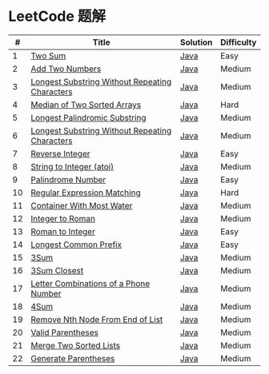 LeetCode 题解
========

| # | Title | Solution | Difficulty |
|---| ----- | -------- | ---------- |
|1|[Two Sum](https://leetcode.com/problems/two-sum/)| [Java](src/com/cier/solution/array/TwoSum.java)|Easy|
|2|[Add Two Numbers](https://leetcode.com/problems/add-two-numbers/)| [Java](src/com/cier/solution/linklist/AddTwoNumbers.java)|Medium|
|3|[Longest Substring Without Repeating Characters](https://leetcode.com/problems/longest-substring-without-repeating-characters/)| [Java](src/com/cier/solution/string/LongestSubstringWithoutRepeatingCharacters.java)|Medium|
|4|[Median of Two Sorted Arrays](https://leetcode.com/problems/median-of-two-sorted-arrays/)| [Java](src/com/cier/solution/array/MedianOfTwoSortedArrays.java)|Hard|
|5|[Longest Palindromic Substring](https://leetcode.com/problems/longest-palindromic-substring/)| [Java](src/com/cier/solution/string/LongestPalindromicSubstring.java)|Medium|
|6|[Longest Substring Without Repeating Characters](https://leetcode.com/problems/zigzag-conversion/)| [Java](src/com/cier/solution/string/ZigZagConversion.java)|Medium|
|7|[Reverse Integer](https://leetcode.com/problems/reverse-integer/)| [Java](src/com/cier/solution/string/ReverseInteger.java)|Easy|
|8|[String to Integer (atoi)](https://leetcode.com/problems/string-to-integer-atoi/)| [Java](src/com/cier/solution/array/StringToInteger.java)|Medium|
|9|[Palindrome Number](https://leetcode.com/problems/palindrome-number/)| [Java](src/com/cier/solution/string/PalindromeNumber.java)|Easy|
|10|[Regular Expression Matching](https://leetcode.com/problems/regular-expression-matching/)| [Java](src/com/cier/solution/string/RegularExpressionMatching.java)|Hard|
|11|[Container With Most Water](https://leetcode.com/problems/container-with-most-water/)| [Java](src/com/cier/solution/array/ContainerWithMostWater.java)|Medium|
|12|[Integer to Roman](https://leetcode.com/problems/integer-to-roman/)| [Java](src/com/cier/solution/string/IntegerToRoman.java)|Medium|
|13|[Roman to Integer](https://leetcode.com/problems/roman-to-integer/)| [Java](src/com/cier/solution/array/RomanToInteger.java)|Easy|
|14|[Longest Common Prefix](https://leetcode.com/problems/longest-common-prefix/)| [Java](src/com/cier/solution/array/LongestCommonPrefix.java)|Easy|
|15|[3Sum](https://leetcode.com/problems/3sum/)| [Java](src/com/cier/solution/array/ThreeSum.java)|Medium|
|16|[3Sum Closest](https://leetcode.com/problems/3sum-closest/)| [Java](src/com/cier/solution/array/ThreeSumClosest.java)|Medium|
|17|[Letter Combinations of a Phone Number](https://leetcode.com/problems/letter-combinations-of-a-phone-number/)| [Java](src/com/cier/solution/array/LetterCombinationsOfAPhoneNumber.java)|Medium|
|18|[4Sum](https://leetcode.com/problems/4sum/)| [Java](src/com/cier/solution/array/FourSum.java)|Medium|
|19|[Remove Nth Node From End of List](https://leetcode.com/problems/remove-nth-node-from-end-of-list/)| [Java](src/com/cier/solution/linklist/RemoveNthNodeFromEndOfList.java)|Medium|
|20|[Valid Parentheses](https://leetcode.com/problems/valid-parentheses/)| [Java](src/com/cier/solution/StackAndQueue/ValidParentheses.java)|Medium|
|21|[Merge Two Sorted Lists](https://leetcode.com/problems/merge-two-sorted-lists/)| [Java](src/com/cier/solution/sort/MergeTwoSortedLists.java)|Medium|
|22|[Generate Parentheses](https://leetcode.com/problems/generate-parentheses/)| [Java](src/com/cier/solution/array/GenerateParentheses.java)|Medium|